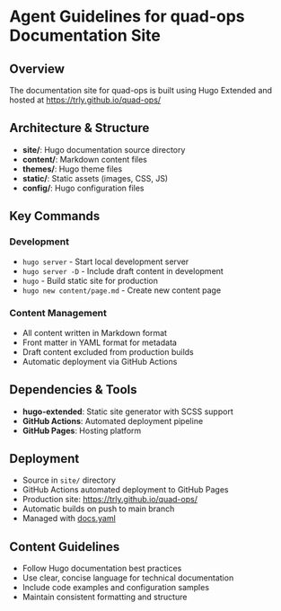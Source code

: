 # Agent Guidelines for quad-ops Documentation Site

## Overview
The documentation site for quad-ops is built using Hugo Extended and hosted at https://trly.github.io/quad-ops/

## Architecture & Structure
- **site/**: Hugo documentation source directory  
- **content/**: Markdown content files
- **themes/**: Hugo theme files
- **static/**: Static assets (images, CSS, JS)
- **config/**: Hugo configuration files

## Key Commands

### Development
- `hugo server` - Start local development server
- `hugo server -D` - Include draft content in development
- `hugo` - Build static site for production
- `hugo new content/page.md` - Create new content page

### Content Management
- All content written in Markdown format
- Front matter in YAML format for metadata
- Draft content excluded from production builds
- Automatic deployment via GitHub Actions

## Dependencies & Tools
- **hugo-extended**: Static site generator with SCSS support
- **GitHub Actions**: Automated deployment pipeline
- **GitHub Pages**: Hosting platform

## Deployment
- Source in `site/` directory
- GitHub Actions automated deployment to GitHub Pages
- Production site: https://trly.github.io/quad-ops/
- Automatic builds on push to main branch
- Managed with [docs.yaml](../.github/workflows/docs.yaml)

## Content Guidelines
- Follow Hugo documentation best practices
- Use clear, concise language for technical documentation
- Include code examples and configuration samples
- Maintain consistent formatting and structure
